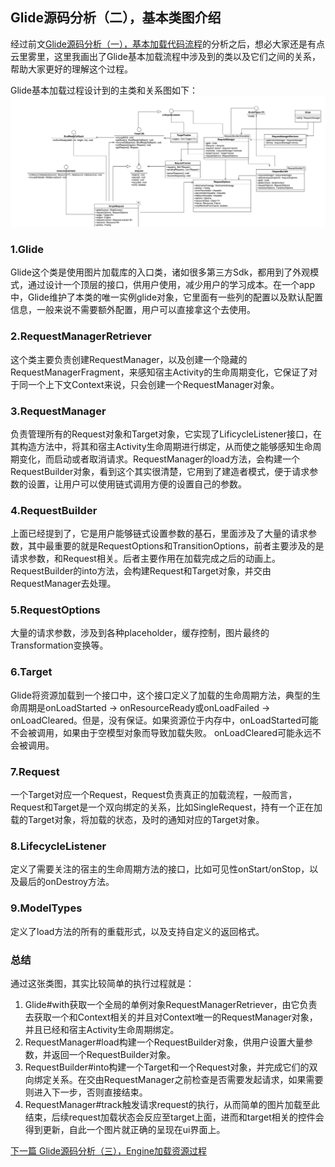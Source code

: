 ## Glide源码分析（二），基本类图介绍

经过前文[Glide源码分析（一），基本加载代码流程](Glide01.md)的分析之后，想必大家还是有点云里雾里，这里我画出了Glide基本加载流程中涉及到的类以及它们之间的关系，帮助大家更好的理解这个过程。  

Glide基本加载过程设计到的主类和关系图如下：
![image](../img/diagrams_glide_basic.png)

### 1.Glide
Glide这个类是使用图片加载库的入口类，诸如很多第三方Sdk，都用到了外观模式，通过设计一个顶层的接口，供用户使用，减少用户的学习成本。在一个app中，Glide维护了本类的唯一实例glide对象，它里面有一些列的配置以及默认配置信息，一般来说不需要额外配置，用户可以直接拿这个去使用。

### 2.RequestManagerRetriever
这个类主要负责创建RequestManager，以及创建一个隐藏的RequestManagerFragment，来感知宿主Activity的生命周期变化，它保证了对于同一个上下文Context来说，只会创建一个RequestManager对象。

### 3.RequestManager
负责管理所有的Request对象和Target对象，它实现了LificycleListener接口，在其构造方法中，将其和宿主Activity生命周期进行绑定，从而使之能够感知生命周期变化，而启动或者取消请求。RequestManager的load方法，会构建一个RequestBuilder对象，看到这个其实很清楚，它用到了建造者模式，便于请求参数的设置，让用户可以使用链式调用方便的设置自己的参数。

### 4.RequestBuilder
上面已经提到了，它是用户能够链式设置参数的基石，里面涉及了大量的请求参数，其中最重要的就是RequestOptions和TransitionOptions，前者主要涉及的是请求参数，和Request相关。后者主要作用在加载完成之后的动画上。RequestBuilder的into方法，会构建Request和Target对象，并交由RequestManager去处理。

### 5.RequestOptions
大量的请求参数，涉及到各种placeholder，缓存控制，图片最终的Transformation变换等。
### 6.Target
Glide将资源加载到一个接口中，这个接口定义了加载的生命周期方法，典型的生命周期是onLoadStarted -> onResourceReady或onLoadFailed -> onLoadCleared。但是，没有保证。如果资源位于内存中，onLoadStarted可能不会被调用，如果由于空模型对象而导致加载失败。 onLoadCleared可能永远不会被调用。
### 7.Request
一个Target对应一个Request，Request负责真正的加载流程，一般而言，Request和Target是一个双向绑定的关系，比如SingleRequest，持有一个正在加载的Target对象，将加载的状态，及时的通知对应的Target对象。
### 8.LifecycleListener
定义了需要关注的宿主的生命周期方法的接口，比如可见性onStart/onStop，以及最后的onDestroy方法。
### 9.ModelTypes
定义了load方法的所有的重载形式，以及支持自定义的返回格式。

### 总结
通过这张类图，其实比较简单的执行过程就是：  

1. Glide#with获取一个全局的单例对象RequestManagerRetriever，由它负责去获取一个和Context相关的并且对Context唯一的RequestManager对象，并且已经和宿主Activity生命周期绑定。  
2. RequestManager#load构建一个RequestBuilder对象，供用户设置大量参数，并返回一个RequestBuilder对象。
3. RequestBuilder#into构建一个Target和一个Request对象，并完成它们的双向绑定关系。在交由RequestManager之前检查是否需要发起请求，如果需要则进入下一步，否则直接结束。
4. RequestManager#track触发请求request的执行，从而简单的图片加载至此结束，后续request加载状态会反应至target上面，进而和target相关的控件会得到更新，自此一个图片就正确的呈现在ui界面上。

[下一篇 Glide源码分析（三），Engine加载资源过程](Glide03.md)